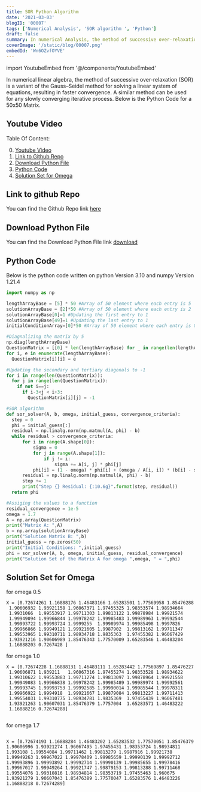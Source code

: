 ```yaml
---
title: SOR Python Algorithm
date: '2021-03-03'
blogID: '00007'
tags: ['Numerical Analysis', 'SOR algorithm ', 'Python']
draft: false
summary: In numerical Analysis, the method of successive over-relaxation (SOR) is a variant of the Gauss–Seidel method for solving a linear system of equations, resulting in faster convergence. A similar method can be used for any slowly converging iterative process.
coverImage: '/static/blog/00007.png'
embedId: 'Wn6OZvfOYVE'
---
```


import YoutubeEmbed from '@/components/YoutubeEmbed'

In numerical linear algebra, the method of successive over-relaxation (SOR) is a variant of the Gauss–Seidel method for solving a linear system of equations, resulting in faster convergence. A similar method can be used for any slowly converging iterative process. Below is the Python Code for a 50x50 Matrix.

## Youtube Video

<YoutubeEmbed embedId="Wn6OZvfOYVE" />

Table Of Content:

0. [Youtube Video](#youtube-video)
1. [Link to Github Repo](#link-to-github-repo)
2. [Download Python File](#download-python-file)
3. [Python Code](#python-code)
4. [Solution Set for Omega](#solution-set-for-omega)

## Link to github Repo

You can find the Github Repo link [here](https://github.com/HassanAMZ/numerical-analysis/blob/homework-001/SOR.py)

## Download Python File

You can find the Download Python File link
<a href="/static/blog/00007_1.py" download>download</a>

## Python Code

Below is the python code written on python Version 3.10 and numpy Version 1.21.4

```py
import numpy as np

lengthArrayBase = [5] * 50 #Array of 50 element where each entry is 5
solutionArrayBase = [2]*50 #Array of 50 element where each entry is 2
solutionArrayBase[0]=1 #Updating the first entry to 1
solutionArrayBase[49]=1 #Updating the last entry to 1
initialConditionArray=[0]*50 #Array of 50 element where each entry is 0

#Diagnalizing the matrix by 5
np.diag(lengthArrayBase)
QuestionMatrix = [[0] * len(lengthArrayBase) for _ in range(len(lengthArrayBase))]
for i, e in enumerate(lengthArrayBase):
  QuestionMatrix[i][i] = e

#Updating the secondary and tertiary diagonals to -1
for i in range(len(QuestionMatrix)):
  for j in range(len(QuestionMatrix)):
    if not i==j:
      if i-3<j < i+3:
        QuestionMatrix[i][j] = -1

#SOR algorithm
def sor_solver(A, b, omega, initial_guess, convergence_criteria):
  step = 0
  phi = initial_guess[:]
  residual = np.linalg.norm(np.matmul(A, phi) - b)
  while residual > convergence_criteria:
      for i in range(A.shape[0]):
          sigma = 0
          for j in range(A.shape[1]):
              if j != i:
                  sigma += A[i, j] * phi[j]
          phi[i] = (1 - omega) * phi[i] + (omega / A[i, i]) * (b[i] - sigma)
      residual = np.linalg.norm(np.matmul(A, phi) - b)
      step += 1
      print("Step {} Residual: {:10.6g}".format(step, residual))
  return phi

#Assiging the values to a function
residual_convergence = 1e-5
omega = 1.7
A = np.array(QuestionMatrix)
print("Matrix A: ",A)
b = np.array(solutionArrayBase)
print("Solution Matrix B: ",b)
initial_guess = np.zeros(50)
print("Initial Conditions: ",initial_guess)
phi = sor_solver(A, b, omega, initial_guess, residual_convergence)
print("Solution Set of the Matrix A for omega ",omega, " = ",phi)

```

## Solution Set for Omega

for omega 0.5

```
X = [0.72674261 1.16888176 1.46483166 1.65283501 1.77569958 1.85476288
 1.90606932 1.93921158 1.96067371 1.97455325 1.98353574 1.98934664
 1.9931066  1.99553917 1.99711303 1.99813122 1.99878984 1.99921574
 1.99949094 1.99966844 1.99978242 1.99985483 1.99989963 1.99992544
 1.99993722 1.99993724 1.9999255  1.99989974 1.99985498 1.9997826
 1.99966866 1.99949121 1.99921605 1.9987902  1.99813162 1.99711347
 1.99553965 1.99310711 1.98934718 1.9835363  1.97455382 1.96067429
 1.93921216 1.90606989 1.85476343 1.77570009 1.65283546 1.46483204
 1.16888203 0.7267428 ]

```

for omega 1.0

```
X = [0.72674228 1.16888131 1.46483111 1.65283442 1.77569897 1.85476227
 1.90606871 1.939211   1.96067316 1.97455274 1.98353528 1.98934622
 1.99310622 1.99553883 1.99711274 1.99813097 1.99878964 1.99921558
 1.99949083 1.99966838 1.99978242 1.99985489 1.99989974 1.99992561
 1.99993745 1.99993753 1.99992585 1.99990014 1.99985544 1.99978311
 1.99966922 1.9994918  1.99921667 1.99879084 1.99813227 1.99711413
 1.99554031 1.99310775 1.98934781 1.9835369  1.97455439 1.96067481
 1.93921263 1.90607031 1.85476379 1.7757004  1.65283571 1.46483222
 1.16888216 0.72674288]


```

for omega 1.7

```

X = [0.72674193 1.16888284 1.46483202 1.65283532 1.77570051 1.85476379
1.90606996 1.93921274 1.96067495 1.97455431 1.98353724 1.98934811
1.993108 1.99554084 1.99711462 1.99813279 1.9987916 1.99921738
1.99949263 1.99967022 1.99978409 1.99985659 1.99990139 1.99992712
1.99993896 1.99993892 1.99992714 1.99990139 1.99985655 1.99978416
1.99967017 1.99949264 1.99921747 1.99879153 1.99813288 1.99711468
1.99554076 1.99310816 1.98934814 1.98353719 1.97455463 1.960675
1.93921279 1.90607043 1.85476389 1.77570047 1.65283576 1.46483226
1.16888218 0.72674289]

```
